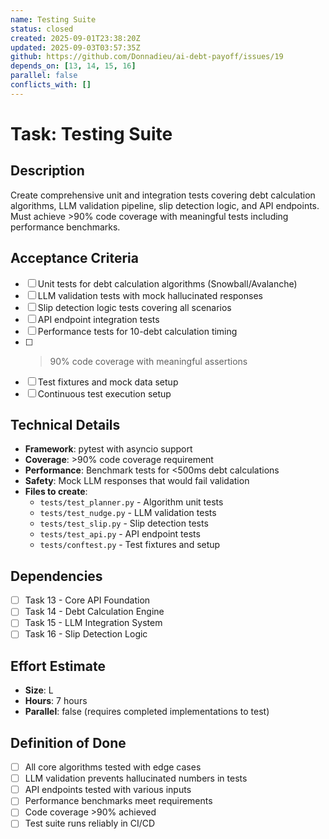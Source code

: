```yaml
---
name: Testing Suite
status: closed
created: 2025-09-01T23:38:20Z
updated: 2025-09-03T03:57:35Z
github: https://github.com/Donnadieu/ai-debt-payoff/issues/19
depends_on: [13, 14, 15, 16]
parallel: false
conflicts_with: []
---
```


# Task: Testing Suite

## Description

Create comprehensive unit and integration tests covering debt calculation algorithms, LLM validation pipeline, slip detection logic, and API endpoints. Must achieve >90% code coverage with meaningful tests including performance benchmarks.

## Acceptance Criteria

- [ ] Unit tests for debt calculation algorithms (Snowball/Avalanche)
- [ ] LLM validation tests with mock hallucinated responses
- [ ] Slip detection logic tests covering all scenarios
- [ ] API endpoint integration tests
- [ ] Performance tests for 10-debt calculation timing
- [ ] >90% code coverage with meaningful assertions
- [ ] Test fixtures and mock data setup
- [ ] Continuous test execution setup

## Technical Details

- **Framework**: pytest with asyncio support
- **Coverage**: >90% code coverage requirement
- **Performance**: Benchmark tests for <500ms debt calculations
- **Safety**: Mock LLM responses that would fail validation
- **Files to create**:
  - `tests/test_planner.py` - Algorithm unit tests
  - `tests/test_nudge.py` - LLM validation tests
  - `tests/test_slip.py` - Slip detection tests
  - `tests/test_api.py` - API endpoint tests
  - `tests/conftest.py` - Test fixtures and setup

## Dependencies

- [ ] Task 13 - Core API Foundation
- [ ] Task 14 - Debt Calculation Engine
- [ ] Task 15 - LLM Integration System
- [ ] Task 16 - Slip Detection Logic

## Effort Estimate

- **Size**: L
- **Hours**: 7 hours
- **Parallel**: false (requires completed implementations to test)

## Definition of Done

- [ ] All core algorithms tested with edge cases
- [ ] LLM validation prevents hallucinated numbers in tests
- [ ] API endpoints tested with various inputs
- [ ] Performance benchmarks meet requirements
- [ ] Code coverage >90% achieved
- [ ] Test suite runs reliably in CI/CD
